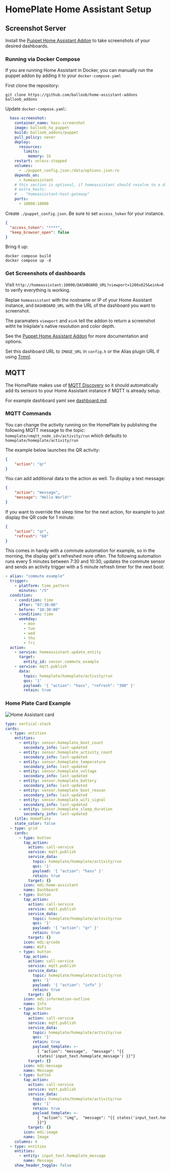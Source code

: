 # HomePlate Home Assistant Setup

## Screenshot Server

Install the [Puppet Home Assistant Addon](https://github.com/balloob/home-assistant-addons/tree/main/puppet) to take screenshots of your desired dashboards.

### Running via Docker Compose

If you are running Home Assistant in Docker, you can manually run the puppet addon by adding it to your `docker-compose.yaml`

First clone the repository:

```shell
git clone https://github.com/balloob/home-assistant-addons balloob_addons
```

Update `docker-compose.yaml`:

```yaml
  hass-screenshot:
    container_name: hass-screenshot
    image: balloob_ha_puppet
    build: balloob_addons/puppet
    pull_policy: never
    deploy:
      resources:
        limits:
          memory: 1G
    restart: unless-stopped
    volumes:
      - ./puppet_config.json:/data/options.json:ro
    depends_on:
      - homeassistant
    # this section is optional, if homeassistant should resolve to a different IP, specify it here
    # extra_hosts:
    #  - "homeassistant:host-gateway"
    ports:
      - 10000:10000
```

Create `./puppet_config.json`. Be sure to set `access_token` for your instance.

```json
{
  "access_token": "****",
  "keep_browser_open": false
}
```

Bring it up:

```shell
docker compose build
docker compose up -d
```

### Get Screenshots of dashboards

Visit `http://homeassistant:10000/DASHBOARD_URL?viewport=1200x825&eink=8` to verify everything is working.

Replae `homeassistant` with the nostname or IP of your Home Assistant instance, and `DASHBOARD_URL` with the URL of the dashboard you want to screenshot.

The paramaters `viewport` and `eink` tell the addon to return a screenshot witht he Inkplate's native resolution and color depth.

See the [Puppet Home Assistant Addon](https://github.com/balloob/home-assistant-addons/tree/main/puppet) for more documentation and options.

Set this dashboard URL to `IMAGE_URL` in `config.h` or the Alias plugin URL if using [Trmnl](trmnl.md).

## MQTT

The HomePlate makes use of [MQTT Discovery](https://www.home-assistant.io/docs/mqtt/discovery/) so it should automatically add its sensors to your Home Assistant instance if MQTT is already setup.

For example dashboard yaml see [dashboard.md](dashboard.md).

### MQTT Commands

You can change the activity running on the HomePlate by publishing the following MQTT message to the topic: `homeplate/<mqtt_node_id>/activity/run` which defaults to `homeplate/homeplate/activity/run`

The example below launches the QR activity:

```json
{
    "action": "qr"
}
```

You can add additional data to the action as well. To display a text message:

```json
{
    "action": "message",
    "message": "Hello World!"
}
```

If you want to override the sleep time for the next action, for example to just display the QR code for 1 minute:

```json
{
    "action": "qr",
    "refresh": "60"
}
```

This comes in handy with a commute automation for example, so in the morning, the display get's refreshed more often.
The following automation runs every 5 minutes between 7:30 and 10:30, updates the commute sensor and sends an activity trigger
with a 5 minute refresh timer for the next boot:

```yaml
- alias: "commute example"
  trigger:
    - platform: time_pattern
      minutes: "/5"
  condition:
    - condition: time
      after: "07:30:00"
      before: "10:30:00"
    - condition: time
      weekday:
        - mon
        - tue
        - wed
        - thu
        - fri
  action:
    - service: homeassistant.update_entity
      target:
        entity_id: sensor.commute_example
    - service: mqtt.publish
      data:
        topic: homeplate/homeplate/activity/run
        qos: '1'
        payload: '{ "action": "hass", "refresh": "300" }'
        retain: true
```

### Home Plate Card Example

![Home Assistant card](https://user-images.githubusercontent.com/164192/151242986-a8ed6948-3462-4d02-80f4-9a08062d237b.png)

```yaml
type: vertical-stack
cards:
  - type: entities
    entities:
      - entity: sensor.homeplate_boot_count
        secondary_info: last-updated
      - entity: sensor.homeplate_activity_count
        secondary_info: last-updated
      - entity: sensor.homeplate_temperature
        secondary_info: last-updated
      - entity: sensor.homeplate_voltage
        secondary_info: last-updated
      - entity: sensor.homeplate_battery
        secondary_info: last-updated
      - entity: sensor.homeplate_boot_reason
        secondary_info: last-updated
      - entity: sensor.homeplate_wifi_signal
        secondary_info: last-updated
      - entity: sensor.homeplate_sleep_duration
        secondary_info: last-updated
    title: HomePlate
    state_color: false
  - type: grid
    cards:
      - type: button
        tap_action:
          action: call-service
          service: mqtt.publish
          service_data:
            topic: homeplate/homeplate/activity/run
            qos: '1'
            payload: '{ "action": "hass" }'
            retain: true
          target: {}
        icon: mdi:home-assistant
        name: Dashboard
      - type: button
        tap_action:
          action: call-service
          service: mqtt.publish
          service_data:
            topic: homeplate/homeplate/activity/run
            qos: '1'
            payload: '{ "action": "qr" }'
            retain: true
          target: {}
        icon: mdi:qrcode
        name: WiFi
      - type: button
        tap_action:
          action: call-service
          service: mqtt.publish
          service_data:
            topic: homeplate/homeplate/activity/run
            qos: '1'
            payload: '{ "action": "info" }'
            retain: true
          target: {}
        icon: mdi:information-outline
        name: Info
      - type: button
        tap_action:
          action: call-service
          service: mqtt.publish
          service_data:
            topic: homeplate/homeplate/activity/run
            qos: '1'
            retain: true
            payload_template: >-
              { "action": "message",  "message": "{{
              states('input_text.homeplate_message') }}"}
          target: {}
        icon: mdi:message
        name: Message
      - type: button
        tap_action:
          action: call-service
          service: mqtt.publish
          service_data:
            topic: homeplate/homeplate/activity/run
            qos: '1'
            retain: true
            payload_template: >-
              { "action": "img",  "message": "{{ states('input_text.homeplate_message')
              }}"}
          target: {}
        icon: mdi:image
        name: Image
    columns: 4
  - type: entities
    entities:
      - entity: input_text.homeplate_message
        name: Message
    show_header_toggle: false
```
